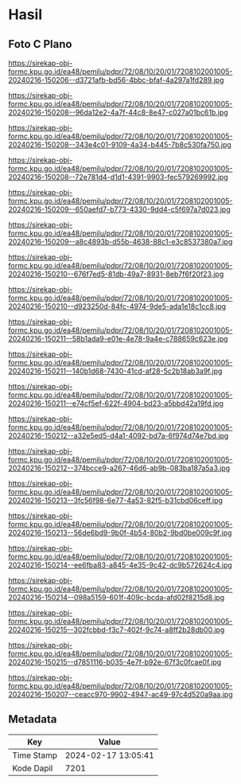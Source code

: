 # Hasil

## Foto C Plano

https://sirekap-obj-formc.kpu.go.id/ea48/pemilu/pdpr/72/08/10/20/01/7208102001005-20240216-150206--d3721afb-bd56-4bbc-bfaf-4a297a1fd289.jpg

https://sirekap-obj-formc.kpu.go.id/ea48/pemilu/pdpr/72/08/10/20/01/7208102001005-20240216-150208--96da12e2-4a7f-44c8-8e47-c027a01bc61b.jpg

https://sirekap-obj-formc.kpu.go.id/ea48/pemilu/pdpr/72/08/10/20/01/7208102001005-20240216-150208--343e4c01-9109-4a34-b445-7b8c530fa750.jpg

https://sirekap-obj-formc.kpu.go.id/ea48/pemilu/pdpr/72/08/10/20/01/7208102001005-20240216-150208--72e781d4-d1d1-4391-9903-fec579269992.jpg

https://sirekap-obj-formc.kpu.go.id/ea48/pemilu/pdpr/72/08/10/20/01/7208102001005-20240216-150209--650aefd7-b773-4330-9dd4-c5f697a7d023.jpg

https://sirekap-obj-formc.kpu.go.id/ea48/pemilu/pdpr/72/08/10/20/01/7208102001005-20240216-150209--a8c4893b-d55b-4638-88c1-e3c8537380a7.jpg

https://sirekap-obj-formc.kpu.go.id/ea48/pemilu/pdpr/72/08/10/20/01/7208102001005-20240216-150210--676f7ed5-81db-49a7-8931-8eb7f6f20f23.jpg

https://sirekap-obj-formc.kpu.go.id/ea48/pemilu/pdpr/72/08/10/20/01/7208102001005-20240216-150210--d923250d-84fc-4974-9de5-ada1e18c1cc8.jpg

https://sirekap-obj-formc.kpu.go.id/ea48/pemilu/pdpr/72/08/10/20/01/7208102001005-20240216-150211--58b1ada9-e01e-4e78-9a4e-c788659c623e.jpg

https://sirekap-obj-formc.kpu.go.id/ea48/pemilu/pdpr/72/08/10/20/01/7208102001005-20240216-150211--140b1d68-7430-41cd-af28-5c2b18ab3a9f.jpg

https://sirekap-obj-formc.kpu.go.id/ea48/pemilu/pdpr/72/08/10/20/01/7208102001005-20240216-150211--e74cf5ef-622f-4904-bd23-a5bbd42a19fd.jpg

https://sirekap-obj-formc.kpu.go.id/ea48/pemilu/pdpr/72/08/10/20/01/7208102001005-20240216-150212--a32e5ed5-d4a1-4092-bd7a-6f974d74e7bd.jpg

https://sirekap-obj-formc.kpu.go.id/ea48/pemilu/pdpr/72/08/10/20/01/7208102001005-20240216-150212--374bcce9-a267-46d6-ab9b-083ba187a5a3.jpg

https://sirekap-obj-formc.kpu.go.id/ea48/pemilu/pdpr/72/08/10/20/01/7208102001005-20240216-150213--3fc56f98-6e77-4a53-82f5-b31cbd06ceff.jpg

https://sirekap-obj-formc.kpu.go.id/ea48/pemilu/pdpr/72/08/10/20/01/7208102001005-20240216-150213--56de6bd9-9b0f-4b54-80b2-9bd0be009c9f.jpg

https://sirekap-obj-formc.kpu.go.id/ea48/pemilu/pdpr/72/08/10/20/01/7208102001005-20240216-150214--ee6fba83-a845-4e35-9c42-dc9b572624c4.jpg

https://sirekap-obj-formc.kpu.go.id/ea48/pemilu/pdpr/72/08/10/20/01/7208102001005-20240216-150214--098a5159-601f-409c-bcda-afd02f8215d8.jpg

https://sirekap-obj-formc.kpu.go.id/ea48/pemilu/pdpr/72/08/10/20/01/7208102001005-20240216-150215--302fcbbd-f3c7-402f-9c74-a8ff2b28db00.jpg

https://sirekap-obj-formc.kpu.go.id/ea48/pemilu/pdpr/72/08/10/20/01/7208102001005-20240216-150215--d7851116-b035-4e7f-b92e-67f3c0fcae0f.jpg

https://sirekap-obj-formc.kpu.go.id/ea48/pemilu/pdpr/72/08/10/20/01/7208102001005-20240216-150207--ceacc970-9902-4947-ac49-97c4d520a9aa.jpg


## Metadata

| Key        | Value               |
| ---------- | ------------------- |
| Time Stamp | 2024-02-17 13:05:41 |
| Kode Dapil | 7201                |



